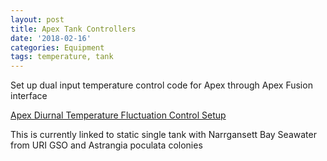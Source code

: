 ```yaml
---
layout: post
title: Apex Tank Controllers
date: '2018-02-16'
categories: Equipment
tags: temperature, tank
---
```


Set up dual input temperature control code for Apex through Apex Fusion interface

[Apex Diurnal Temperature Fluctuation Control Setup](https://github.com/Putnam-Lab/Lab_Management/blob/master/Equipment_Protocols/Apex_Virtual_Outlets_Fluctuations.md)

This is currently linked to static single tank with Narrgansett Bay Seawater from URI GSO and Astrangia poculata colonies

